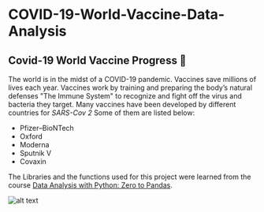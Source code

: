 # COVID-19-World-Vaccine-Data-Analysis

## Covid-19 World Vaccine Progress 💉
    
The world is in the midst of a COVID-19 pandemic. Vaccines save millions of lives each year. Vaccines work by training and preparing the body’s natural defenses "The Immune System" to recognize and fight off the virus and bacteria they target. Many vaccines have been developed by different countries for *SARS-Cov 2*
Some of them are listed below:

 -  Pfizer–BioNTech
 -  Oxford
 -  Moderna
 -  Sputnik V
 -  Covaxin


The Libraries and the functions used for this project were learned from the course [Data Analysis with Python: Zero to Pandas](https://jovian.com/certificate/MFQTINRQGE).


![alt text](https://i.ytimg.com/vi/6ixFjJmOx7g/maxresdefault.jpg "World Vaccine Progress")
